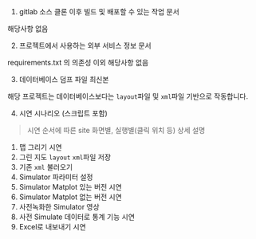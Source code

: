 1. gitlab 소스 클론 이후 빌드 및 배포할 수 있는 작업 문서

해당사항 없음

2. 프로젝트에서 사용하는 외부 서비스 정보 문서

requirements.txt 의 의존성 이외 해당사항 없음

3. 데이터베이스 덤프 파일 최신본

해당 프로젝트는 데이터베이스보다는 `layout`파일 및 `xml`파일 기반으로 작동합니다.

4. 시연 시나리오 (스크립트 포함)

> 시연 순서에 따른 site 화면별, 실행별(클릭 위치 등) 상세 설명

1. 맵 그리기 시연
2. 그린 지도 `layout` `xml`파일 저장
3. 기존 `xml` 불러오기
4. Simulator 파라미터 설정
5. Simulator Matplot 있는 버전 시연
6. Simulator Matplot 없는 버전 시연
7. 사전녹화한 Simulator 영상
8. 사전 Simulate 데이터로 통계 기능 시연
9. Excel로 내보내기 시연